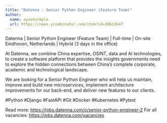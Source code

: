 ```yaml
---
title: "Datenna : Senior Python Engineer (Feature Team)"
author:
  name: aysenurkpln
  url: https://news.ycombinator.com/item?id=39613647
---
```

Datenna | Senior Python Engineer (Feature Team) | Full-time | On-site Eindhoven, Netherlands | Hybrid (3 days in the office)

At Datenna, we combine China expertise, OSINT, data and AI technologies, to create a software platform that provides the insights governments need to explore the hidden connections between China’s complete corporate, academic and technological landscape.

We are looking for a Senior Python Engineer who will help us maintain, improve and build new microservices, implement architecture improvements for our back-end, and deliver new features to our clients.

#Python #Django #FastAPI #Git #Docker #Kubernetes #Pytest

Read more: <a href="https:&#x2F;&#x2F;jobs.datenna.com&#x2F;o&#x2F;senior-python-engineer-2" rel="nofollow">https:&#x2F;&#x2F;jobs.datenna.com&#x2F;o&#x2F;senior-python-engineer-2</a> 
For all vacancies: <a href="https:&#x2F;&#x2F;jobs.datenna.com&#x2F;vacancies" rel="nofollow">https:&#x2F;&#x2F;jobs.datenna.com&#x2F;vacancies</a>
